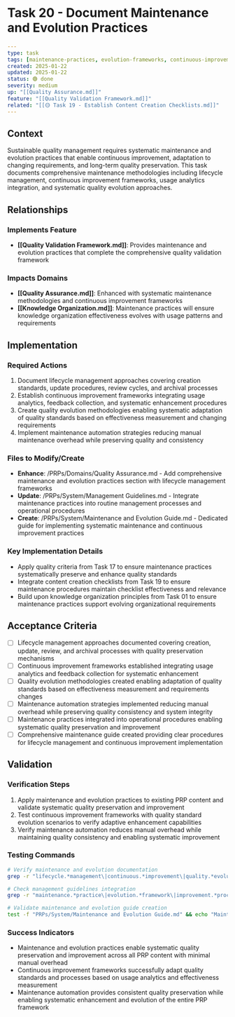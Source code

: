 # Task 20 - Document Maintenance and Evolution Practices

```yaml
---
type: task
tags: [maintenance-practices, evolution-frameworks, continuous-improvement]
created: 2025-01-22
updated: 2025-01-22
status: 🟢 done
severity: medium
up: "[[Quality Assurance.md]]"
feature: "[[Quality Validation Framework.md]]"
related: "[[🟡 Task 19 - Establish Content Creation Checklists.md]]"
---
```

## Context

Sustainable quality management requires systematic maintenance and evolution practices that enable continuous improvement, adaptation to changing requirements, and long-term quality preservation. This task documents comprehensive maintenance methodologies including lifecycle management, continuous improvement frameworks, usage analytics integration, and systematic quality evolution approaches.

## Relationships

### Implements Feature

- **[[Quality Validation Framework.md]]**: Provides maintenance and evolution practices that complete the comprehensive quality validation framework

### Impacts Domains

- **[[Quality Assurance.md]]**: Enhanced with systematic maintenance methodologies and continuous improvement frameworks
- **[[Knowledge Organization.md]]**: Maintenance practices will ensure knowledge organization effectiveness evolves with usage patterns and requirements

## Implementation

### Required Actions

1. Document lifecycle management approaches covering creation standards, update procedures, review cycles, and archival processes
2. Establish continuous improvement frameworks integrating usage analytics, feedback collection, and systematic enhancement procedures
3. Create quality evolution methodologies enabling systematic adaptation of quality standards based on effectiveness measurement and changing requirements
4. Implement maintenance automation strategies reducing manual maintenance overhead while preserving quality and consistency

### Files to Modify/Create

- **Enhance**: /PRPs/Domains/Quality Assurance.md - Add comprehensive maintenance and evolution practices section with lifecycle management frameworks
- **Update**: /PRPs/System/Management Guidelines.md - Integrate maintenance practices into routine management processes and operational procedures
- **Create**: /PRPs/System/Maintenance and Evolution Guide.md - Dedicated guide for implementing systematic maintenance and continuous improvement practices

### Key Implementation Details

- Apply quality criteria from Task 17 to ensure maintenance practices systematically preserve and enhance quality standards
- Integrate content creation checklists from Task 19 to ensure maintenance procedures maintain checklist effectiveness and relevance
- Build upon knowledge organization principles from Task 01 to ensure maintenance practices support evolving organizational requirements

## Acceptance Criteria

- [ ] Lifecycle management approaches documented covering creation, update, review, and archival processes with quality preservation mechanisms
- [ ] Continuous improvement frameworks established integrating usage analytics and feedback collection for systematic enhancement
- [ ] Quality evolution methodologies created enabling adaptation of quality standards based on effectiveness measurement and requirements changes
- [ ] Maintenance automation strategies implemented reducing manual overhead while preserving quality consistency and system integrity
- [ ] Maintenance practices integrated into operational procedures enabling systematic quality preservation and improvement
- [ ] Comprehensive maintenance guide created providing clear procedures for lifecycle management and continuous improvement implementation

## Validation

### Verification Steps

1. Apply maintenance and evolution practices to existing PRP content and validate systematic quality preservation and improvement
2. Test continuous improvement frameworks with quality standard evolution scenarios to verify adaptive enhancement capabilities
3. Verify maintenance automation reduces manual overhead while maintaining quality consistency and enabling systematic improvement

### Testing Commands

```bash
# Verify maintenance and evolution documentation
grep -r "lifecycle.*management\|continuous.*improvement\|quality.*evolution\|maintenance.*automation" PRPs/Domains/Quality\ Assurance.md

# Check management guidelines integration
grep -r "maintenance.*practice\|evolution.*framework\|improvement.*process" PRPs/System/Management\ Guidelines.md

# Validate maintenance and evolution guide creation
test -f "PRPs/System/Maintenance and Evolution Guide.md" && echo "Maintenance and evolution guide created"
```

### Success Indicators

- Maintenance and evolution practices enable systematic quality preservation and improvement across all PRP content with minimal manual overhead
- Continuous improvement frameworks successfully adapt quality standards and processes based on usage analytics and effectiveness measurement
- Maintenance automation provides consistent quality preservation while enabling systematic enhancement and evolution of the entire PRP framework